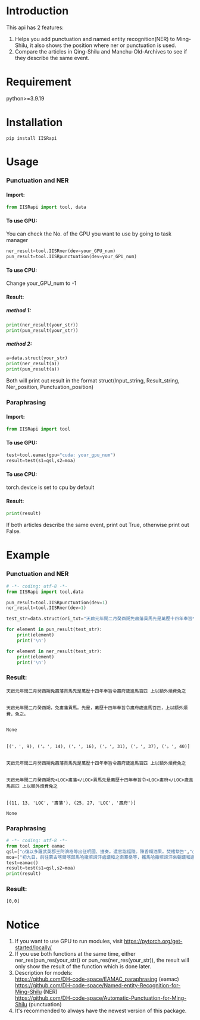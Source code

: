 # Introduction
This api has 2 features:  
1. Helps you add punctuation and named entity recognition(NER) to Ming-Shilu, it also shows the position where ner or punctuation is used.
2. Compare the articles in Qing-Shilu and Manchu-Old-Archives to see if they describe the same event.
# Requirement
python>=3.9.19
# Installation
```
pip install IISRapi
```
# Usage
### Punctuation and NER
#### Import:
```python
from IISRapi import tool, data
```
#### To use GPU:
You can check the No. of the GPU you want to use by going to task manager
```python
ner_result=tool.IISRner(dev=your_GPU_num)
pun_result=tool.IISRpunctuation(dev=your_GPU_num)
```
#### To use CPU:
Change your_GPU_num to -1

#### Result:
##### method 1:
```python
print(ner_result(your_str))
print(pun_result(your_str))
```
##### method 2:
```python
a=data.struct(your_str)
print(ner_result(a))
print(pun_result(a))
```
Both will print out result in the format struct(Input_string, Result_string, Ner_position, Punctuation_position)
### Paraphrasing
#### Import:
```python
from IISRapi import tool
```
#### To use GPU:
```python
test=tool.eamac(gpu="cuda: your_gpu_num")
result=test(s1=qsl,s2=moa)
```
#### To use CPU:
torch.device is set to cpu by default
#### Result:
```python
print(result)
```
If both articles describe the same event, print out True, otherwise print out False.
# Example
### Punctuation and NER
```python
# -*- coding: utf-8 -*-
from IISRapi import tool,data

pun_result=tool.IISRpunctuation(dev=1)
ner_result=tool.IISRner(dev=1)

test_str=data.struct(ori_txt="天啟元年閏二月癸酉朔免肅藩貢馬先是萬歷十四年奉旨令肅府歲進馬百匹 上以額外煩費免之")

for element in pun_result(test_str):
    print(element)
    print('\n')

for element in ner_result(test_str):
    print(element)
    print('\n')
```

### Result:
```
天啟元年閏二月癸酉朔免肅藩貢馬先是萬歷十四年奉旨令肅府歲進馬百匹 上以額外煩費免之


天啟元年閏二月癸酉朔，免肅藩貢馬。先是，萬歷十四年奉旨令肅府歲進馬百匹，上以額外煩費，免之。


None


[('，', 9), ('。', 14), ('，', 16), ('，', 31), ('，', 37), ('。', 40)]


天啟元年閏二月癸酉朔免肅藩貢馬先是萬歷十四年奉旨令肅府歲進馬百匹 上以額外煩費免之


天啟元年閏二月癸酉朔免<LOC>肅藩</LOC>貢馬先是萬歷十四年奉旨令<LOC>肅府</LOC>歲進馬百匹 上以額外煩費免之


[(11, 13, 'LOC', '肅藩'), (25, 27, 'LOC', '肅府')]

None
```
### Paraphrasing
```python
# -*- coding: utf-8 -*-
from tool import eamac
qsl=["○復以多羅武英郡王阿濟格等出征明國、捷奏。遣官詣福陵。陳香燭酒果。焚楮祭告","○復以多羅武英郡王阿濟格等出征明國、捷奏。遣官詣福陵。陳香燭酒果。焚楮祭告"]
moa=["初九日，前往蒙古喀爾喀部馬哈撒嘛諦汗處議和之衛寨桑等，攜馬哈撒嘛諦汗來朝議和進貢則畜使臣衛徵喇嘛、畢車齊吳巴希、哲赫渾津、畢車齊班第、德得依冰圖、烏珠穆沁之納木渾津等六人及商人一百五十六人還。十一日，馬哈撒嘛諦汗使臣衛徵喇嘛等朝見聖汗，陳所貢財物牲畜，衛徵喇嘛捧其汗奏疏率眾跪。蒙古大學士希福受之，跪讀於聖汗前。其疏曰：\"馬哈撒嘛諦色臣汗謹奏威服一切之天聰汗。共持和睦之道，相互遣使往來，乃謂典籍之所首尚。然奉有與明國貿易易不合賣馬之諭，我等正欲禁止貿易，因見喀爾喀部七旗及厄魯特四部落俱往交易，幫我等亦往交七旗及厄魯特四部落俱往交易，幫我等亦往交易。為首使臣以衛徵喇嘛在內共六人。\"讀畢，衛徵喇嘛等行三跪九叩頭禮。大筵宴之。馬哈撒嘛諦汗貢馬三十、野驢一、兒鵰翎四、弓二。為首前來議和之衛徵喇嘛貢馬三、其跟役十人。古穆西班第貢馬一，畢車齊吳巴希貢其跟役二人。畢車齊吳巴希轉獻班迪大喇嘛所貢馬一，哲赫渾津貢其跟役三人，畢車齊班第貢其跟役三人，德得依貢其跟役三人。浩齊特巴琫土謝圖貢馬三，前來議和之納穆寨侍衛巴克什貢其跟役三人。烏珠穆沁之多爾吉車臣濟濃貢馬四，前來議和之納木渾津達爾漢班第貢其跟役四人。碩雷之子色稜諾木奇爾漢班第貢其跟役四人。碩雷之子色稜諾木奇、阿當阿貢馬二、跟役四人。蘇尼特戴青黃臺吉貢馬二、跟役四人。戴青黃臺吉、額爾德尼鄂木布喇嘛貢馬一、跟役二人。衛徵巴圖魯臺吉貢馬跟役二人。囊蘇喇嘛貢馬一、跟役二人。古穆臺吉貢馬一、跟役二人。烏珠穆沁之奇塔特皁鵰翎一、跟役二人。烏珠穆沁之奇塔特哈坦巴圖魯貢馬二、跟役五人。恩克依代巴圖魯貢馬三、跟役二人。奇塔特臺吉貢馬二、跟役二人。浩齊特額爾德　諾木齊奇巴海貢馬一、跟役二人。額爾德尼諾木齊貢馬一、活皁雕一、跟役二人。碩洛依額爾克齋桑貢馬二。烏珠穆沁之塞冷額爾德尼貢馬一、桑貢馬二。烏珠穆沁之塞冷額爾德尼貢馬一、跟役四人。齊巴幹齊喇嘛貢馬二、跟役三人。杜斯噶爾濟濃下達爾漢諾彥貢馬二、跟役三人。碩洛依額爾哲伊圖嘎巴楚喇嘛貢馬一。布雅胡達爾漢諾顏下西達布哈岱貢馬二。班迪大喇嘛貢馬二。濟濃綽爾濟貢馬二。諾木漢喇嘛貢馬三。衛徵班第貢馬二。鬆艾蓋嘎布楚喇嘛貢馬三。達賴綽爾吉喇嘛貢馬二。浩齊特之巴琫土謝圖下託哩喇嘛之薩滿達班第貢馬二。古希貢馬一。額吉根諾彥合貢馬四、貂皮皮端罩一。蘇米爾侍衛臺吉貢馬二。袞楚克貢馬二。恩德恩侍衛臺吉貢馬一。烏珠穆沁之色楞額爾德尼額木齊喇嘛貢馬一。色楞額爾之色楞額爾德尼額木齊喇嘛貢馬一。色楞額爾德尼滿朱習禮喇嘛貢馬二。衛徵班第貢馬二。杜斯噶爾貢馬二。","二十六日，賜阿魯喀爾喀部人：衛徵喇嘛好蟒緞一、緞二、毛青二十四，跟役三人，各毛青五。哲赫渾津、畢車齊吳巴希、納穆寨、達爾漢班第、昆德恩、納穆、額森拜七人各蟒緞一、緞二、毛青二十四，彼等跟役各二人，各毛青五。又賜達爾漢班第雕帶一，煙十刀。納穆銀盃一、煙十刀。烏蘭巴克什、畢車齊班第、德得依三人各緞衣一、緞一、毛青十六，彼等跟役各二人，各毛青五。杜斯噶爾濟濃之博依託蟒緞一、緞一、毛青十六，跟役二人，各毛青十。託羅克、僧額德依二人各緞二、毛青十六，跟役各二人，各毛青五。達爾漢諾彥石青素緞一、毛青十、煙二十刀，跟爾漢諾彥石青素緞一、毛青十、煙二十刀，跟役緞一、毛青六。鬆愛銀一百兩、單層雕鞍一，送馬之圖倫銀五兩，跟役銀二兩。碩羅依班第大喇嘛銀六十兩、海獺皮二、送馬之圖倫銀五兩，跟役銀二兩。烏珠穆沁之達爾漢喇嘛銀六十兩、海獺皮二，送馬之圖倫銀五兩，跟役銀二兩。額兒吉圖噶布楚喇嘛銀四十兩、海獺皮一，送馬之圖倫銀五兩，跟役銀二兩。額穆齊喇嘛銀四十兩、海獺皮一，送馬之圖倫銀五兩，跟役銀二兩。班地特屯喇嘛銀五十兩、海獺皮一，送馬之圖倫銀五兩，跟役銀二兩。浩齊特古希雕鞍一、海獺皮一、送馬之圖倫銀五兩。滿珠習禮喇嘛銀六十兩、海馬之圖倫銀五兩。滿珠習禮喇嘛銀六十兩、海獺皮二、察哈爾雕鞍一。蘇尼特鄂木布喇嘛銀五十兩、海獺皮一，送馬之圖倫銀五兩。烏珠穆沁之額爾克齊塔特紅披領一、帽緞一、綢子一、彭緞一、毛青布十、雕鞍一、七飾件撒袋一、十兩重之銀碗一、酒杯一，伊所遣之人訥歐訥根彭緞一、毛青八，跟役毛青四。衛徵班第銀六十兩、虎皮一、海獺皮一、圖鞋帶一、銀盃一、煙二十刀。碩洛依布雅胡達爾漢諾彥銀酒海一、甲一、蟒緞一、緞三、雕鞍一、毛青布十五，送馬之圖倫銀五兩，跟役銀二兩。浩齊特土謝圖託哩喇嘛銀三十兩、雕鞍一，送馬之圖倫銀五兩，跟役銀二兩。、雕鞍一，送馬之圖倫銀五兩，跟役銀二兩。蘇尼特囊蘇喇嘛銀二十兩、雕鞍一，送馬之圖倫銀五兩，跟役銀二兩。衛徵喇嘛銀六十兩、海獺皮一、虎皮一、雕鞍一。碩洛依濟濃綽爾吉五十兩重之銀酒海一、虎皮一，送馬之圖倫銀五兩，跟役銀二兩。諾木漢百兩重之銀槽盆一、緞四、紅蟒緞衣一、茶桶一、毛青布十，送馬之圖倫銀五兩，跟役銀二兩。達賴綽爾濟紅蟒緞一、衣一、緞二、毛青布二十、雕鞍一、酒海一、茶桶一、送馬之圖倫銀五兩，跟役銀二兩。色稜布圖瑪兒元青蟒緞一、彭緞一、帽緞一、綢子一、縫衣一、毛青布三十、雕鞍一、七飾件之撒袋一、帶一、綠布三十、雕鞍一、七飾件之撒袋一、帶一、綠斜皮二、杯碟一對。囊蘇喇嘛狐皮端罩一、黃茶四十包、歸化城茶一百包、煙十刀。碩洛依莽乃和紹齊補子緞一、縫衣一、毛青布十、圖帶板腰帶一。碩洛依紅縫衣一。青素緞縫衣一、藍綢縫衣一、藍彭緞縫衣一、倭緞縫慢一、綾子縫幔二、紅褐布衣一、氈車圍一、棉索子衣一、大毛青布一百、小毛青布一百、煙一百刀、八十兩重有足銀酒海一。後加賞縫犬雅　衣一、藍緞一、綢衣一、毛青布十、煙二十刀、綠斜皮一、銀盃二。碩洛依之孫諾爾布補子縫緞一、毛青布十。阿海博替蘇克紅蟒緞一、寶花彭緞一、洋緞一、綢子一、克紅蟒緞一、寶花彭緞一、洋緞一、綢子一、帽緞一、青素緞一、縫衣一、縫犬牙衣二、游龍一、金盃一、水晶杯一、銀瓶一、銀盃二、珊瑚素球一、毛青布四十、煙四十刀。額齊克諾彥紅蟒緞一、藍大立蟒緞一、兀青大立蟒緞一、補子緞一、大緞一、紅蟒緞衣一、彭緞五、帽緞二、綢子三、縫犬牙衣二、素縫衣一、褐布衣一、毛青布一百、薰水獺皮二、貂皮十、綠斜皮四、薰貂帽四、縫貂皮裹金黃捏摺女朝衣及縫藍緞捏摺女朝褂一對、青素緞捏摺女朝褂及捏摺女朝衣一對，綠倭緞鑲貂皮灰鼠皮裹皮襖一、縫紅緞鑲貂皮腹皮裹皮襖一、藍彭緞一、綢棉襖一、紡絲衫一、煙皮襖一、藍彭緞一、綢棉襖一、紡絲衫一、煙五十刀、雕鞍配雙層馬韂一。恩格德依巴圖魯蟒緞一、縫藍緞衣一、縫幔一、補子緞二、青素緞一、綢子二、毛青布四十、四十兩重之銀酒海一、煙四十刀　多腳銀盃一，伊所遣之人弓一。色稜塔布囊紅披領一、毛青布八。蘇尼特之滕吉斯銀茶桶一、酒海一、七飾件之撒袋一、橫刃彎柄腰刀一。東宮側福晉之母白蟒緞一、紅蟒緞衣一、補子緞一、紫色大緞一、縫犬牙衣一、彭緞一、青素緞一、綢子二、帽緞一、毛青布四十、配馬韂雕鞍一。蘇米爾紅披領一、帽緞一、綢子一、毛青布十、七飾件之撒袋一、弓一、配馬韂雕鞍一。十、七飾件之撒袋一、弓一、配馬韂雕鞍一。博羅特諾木齊縫紅緞衣一、毛青布八。蘇尼特之滕吉斯銀瓶一、人像杯一、弓一。恭格林沁喇嘛紅披領一、帽緞一、綢子一、毛青布十、銀盃碟二對、煙四十刀、綠斜皮二、雕刻實頭漆鞍一、七飾件之撒袋一、橫刃彎柄腰刀一、扁鞋帶一、浩齊特巴琫紅蟒緞衣一、帽緞一、彭緞一、毛青布十、煙二十刀，五十兩重之銀酒海一、人像杯中、察哈爾雕鞍一。烏珠穆沁之額爾克齊塔特弓一，煙二十刀，伊所遣之人緞一、毛青布二。巴琫所遣之人銀盃一、毛青布四。恩德恩披領一、毛青布八，伊所遣之人毛青布五，跟役毛青布二。阿玉，伊所遣之人毛青布五，跟役毛青布二。阿玉希毛青布七，跟役毛青布二。烏珠穆沁之濟濃褐布妝緞衣一、縫衣二、披領一、補子緞二、彭緞一、帽緞一、綢子二、毛青布五十、煙五十刀、四十兩重之有腳銀酒海一。奉聖汗諭旨，遣往喀爾喀部馬哈撒嘛諦汗處之人：察漢喇嘛本人，跟役七人，拜虎之二人，烏特格之三人，伊巴兒之四人，衛徵囊蘇之四人，戴青囊蘇之三人，奇塔特塔布囊之三人，禮親王之使者一人、跟役一人，鄭親王之使者一人、跟役一人，睿親王之使者一人、跟役二人，豫親王之使者一人、跟役二人，阿達禮郡王之使者一人、跟役一人，饒餘貝勒之使。郡王之使者一人、跟役一人，饒餘貝勒之使。者一人、跟役二人，豪格貝勒之使者一人、跟役二人，恭格林沁之一人，跟役二人。果莽綽爾濟之一人，於嘎雜哩喇嘛之一人，白喇嘛之二人，畢裡克圖之一人，賓圖喇嘛之一人，巴琫臺吉之二人，多諾依之三人，土謝圖親王之二人，杜稜郡王之六人，德森之二人，索諾木葉兒米之一人。阿布達哩及索哩二人送此往喀爾喀之使者，出齊諾河烏蘭哈達以遠。於初五日還。"]
test=eamac()
result=test(s1=qsl,s2=moa)
print(result)
```
### Result:
```
[0,0]
```
# Notice
1. If you want to use GPU to run modules, visit https://pytorch.org/get-started/locally/ 
2. If you use both functions at the same time, either ner_res(pun_res(your_str)) or pun_res(ner_res(your_str)), the result will only show the result of the function which is done later.
3. Description for models:  
   https://github.com/DH-code-space/EAMAC_paraphrasing (eamac)  
   https://github.com/DH-code-space/Named-entity-Recognition-for-Ming-Shilu (NER)  
   https://github.com/DH-code-space/Automatic-Punctuation-for-Ming-Shilu (punctuation)
4. It's recommended to always have the newest version of this package.
